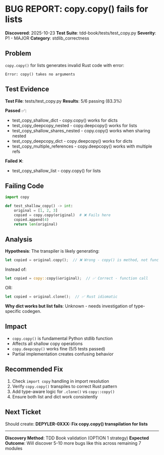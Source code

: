 # BUG REPORT: copy.copy() fails for lists

**Discovered**: 2025-10-23
**Test Suite**: tdd-book/tests/test_copy.py
**Severity**: P1 - MAJOR
**Category**: stdlib_correctness

## Problem

`copy.copy()` for lists generates invalid Rust code with error:
```
Error: copy() takes no arguments
```

## Test Evidence

**Test File**: tests/test_copy.py
**Results**: 5/6 passing (83.3%)

**Passed** ✅:
- test_copy_shallow_dict - copy.copy() works for dicts
- test_copy_deepcopy_nested - copy.deepcopy() works for lists
- test_copy_shallow_shares_nested - copy.copy() works when sharing nested
- test_copy_deepcopy_dict - copy.deepcopy() works for dicts
- test_copy_multiple_references - copy.deepcopy() works with multiple refs

**Failed** ❌:
- test_copy_shallow_list - copy.copy() for lists

## Failing Code

```python
import copy

def test_shallow_copy() -> int:
    original = [1, 2, 3]
    copied = copy.copy(original)  # ❌ Fails here
    copied.append(4)
    return len(original)
```

## Analysis

**Hypothesis**: The transpiler is likely generating:
```rust
let copied = original.copy();  // ❌ Wrong - copy() is method, not function
```

Instead of:
```rust
let copied = copy::copy(&original);  // ✅ Correct - function call
```

OR:
```rust
let copied = original.clone();  // ✅ Rust idiomatic
```

**Why dict works but list fails**: Unknown - needs investigation of type-specific codegen.

## Impact

- `copy.copy()` is fundamental Python stdlib function
- Affects all shallow copy operations
- `copy.deepcopy()` works fine (5/5 tests passed)
- Partial implementation creates confusing behavior

## Recommended Fix

1. Check `import copy` handling in import resolution
2. Verify `copy.copy()` transpiles to correct Rust pattern
3. Add type-aware logic for `.clone()` vs `copy::copy()`
4. Ensure both list and dict work consistently

## Next Ticket

Should create: **DEPYLER-0XXX: Fix copy.copy() transpilation for lists**

---

**Discovery Method**: TDD Book validation (OPTION 1 strategy)
**Expected Outcome**: Will discover 5-10 more bugs like this across remaining 7 modules
